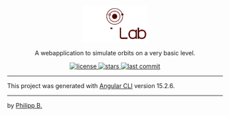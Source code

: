 <div align="center">
  <br />
  <img src="src/assets/logo.png" alt="OrbitLabLogo" width="30%"/>
  <p>
     A webapplication to simulate orbits on a very basic level. 
  </p>
</div>

<!-- Badges -->
<div align="center">
   <a href="https://github.com/cophilot/OrbitLab/blob/master/LICENSE">
       <img src="https://img.shields.io/github/license/cophilot/OrbitLab" alt="license" />
   </a>
   <a href="https://github.com/cophilot/OrbitLab/stargazers">
       <img src="https://img.shields.io/github/stars/cophilot/OrbitLab" alt="stars" />
   </a>
   <a href="https://github.com/cophilot/OrbitLab/commits/master">
       <img src="https://img.shields.io/github/last-commit/cophilot/OrbitLab" alt="last commit" />
   </a>
</div>

---

This project was generated with [Angular CLI](https://github.com/angular/angular-cli) version 15.2.6.

---

by [Philipp B.](https://github.com/cophilot)
